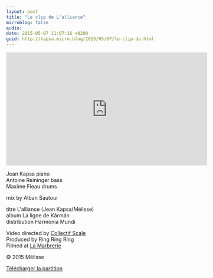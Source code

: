 ```yaml
---
layout: post
title: "Le clip de L'alliance"
microblog: false
audio: 
date: 2015-05-07 11:07:16 +0200
guid: http://kapsa.micro.blog/2015/05/07/le-clip-de.html
---
```

<iframe src="https://player.vimeo.com/video/127064120?title=0&byline=0&portrait=0" width="545" height="307" frameborder="0" allowfullscreen="allowfullscreen"></iframe>

Jean Kapsa piano  
Antoine Reininger bass  
Maxime Fleau drums  

mix by Alban Sautour  

titre L'alliance (Jean Kapsa/Mélisse)  
album La ligne de Kármán  
distribution Harmonia Mundi  

Video directed by <a href="http://www.collectifscale.com">Collectif Scale</a>  
Produced by Ring Ring Ring  
Filmed at <a href="http://lamarbrerie.fr">La Marbrerie</a>  

© 2015 Mélisse  

<a href="http://kapsa.fr/img/L'alliance%20-%20Jean%20Kapsa.pdf">Télécharger la partition</a>
